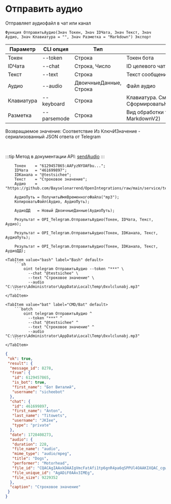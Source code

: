 ﻿---
sidebar_position: 4
---

# Отправить аудио
 Отправляет аудиофайл в чат или канал



`Функция ОтправитьАудио(Знач Токен, Знач IDЧата, Знач Текст, Знач Аудио, Знач Клавиатура = "", Знач Разметка = "Markdown") Экспорт`

  | Параметр | CLI опция | Тип | Назначение |
  |-|-|-|-|
  | Токен | --token | Строка | Токен бота |
  | IDЧата | --chat | Строка, Число | ID целевого чата или IDЧата*IDТемы |
  | Текст | --text | Строка | Текст сообщения |
  | Аудио | --audio | ДвоичныеДанные, Строка | Файл аудио |
  | Клавиатура | --keyboard | Строка | Клавиатура. См. СформироватьКлавиатуруПоМассивуКнопок |
  | Разметка | --parsemode | Строка | Вид обработки текста (HTML, Markdown, MarkdownV2) |

  
  Возвращаемое значение:   Соответствие Из КлючИЗначение - сериализованный JSON ответа от Telegram

<br/>

:::tip
Метод в документации API: [sendAudio](https://core.telegram.org/bots/api#sendaudio)
:::
<br/>


```bsl title="Пример кода"
    Токен    = "6129457865:AAFyzNYOAFbu...";
    IDЧата   = "461699897";
    IDКанала = "@testsichee";
    Текст    = "Строковое значение";
    Аудио    = "https://github.com/Bayselonarrend/OpenIntegrations/raw/main/service/test_data/song.mp3";

    АудиоПуть = ПолучитьИмяВременногоФайла("mp3");
    КопироватьФайл(Аудио, АудиоПуть);

    АудиоДД   = Новый ДвоичныеДанные(АудиоПуть);

    Результат = OPI_Telegram.ОтправитьАудио(Токен, IDЧата, Текст, Аудио);

    Результат = OPI_Telegram.ОтправитьАудио(Токен, IDКанала, Текст, АудиоПуть);

    Результат = OPI_Telegram.ОтправитьАудио(Токен, IDКанала, Текст, АудиоДД);
```
    

 <Tabs>
  
    <TabItem value="bash" label="Bash" default>
        ```sh
            oint telegram ОтправитьАудио --token "***" \
              --chat "@testsichee" \
              --text "Строковое значение" \
              --audio "C:\Users\Administrator\AppData\Local\Temp\0xvlclunabj.mp3"
        ```
    </TabItem>
  
    <TabItem value="bat" label="CMD/Bat" default>
        ```batch
            oint telegram ОтправитьАудио ^
              --token "***" ^
              --chat "@testsichee" ^
              --text "Строковое значение" ^
              --audio "C:\Users\Administrator\AppData\Local\Temp\0xvlclunabj.mp3"
        ```
    </TabItem>
</Tabs>


```json title="Результат"
{
 "ok": true,
 "result": {
  "message_id": 8278,
  "from": {
   "id": 6129457865,
   "is_bot": true,
   "first_name": "Бот Виталий",
   "username": "sicheebot"
  },
  "chat": {
   "id": 461699897,
   "first_name": "Anton",
   "last_name": "Titowets",
   "username": "JKIee",
   "type": "private"
  },
  "date": 1728408273,
  "audio": {
   "duration": 228,
   "file_name": "audio",
   "mime_type": "audio/mpeg",
   "title": "Dogs",
   "performer": "Motorhead",
   "file_id": "CQACAgIAAxkDAAIgVmcFatAfi1tp6gnR4pa6qSPPUl4OAAKIXQAC_cgwSE-J_MttICg0NgQ",
   "file_unique_id": "AgADiF0AAv3IMEg",
   "file_size": 9229352
  },
  "caption": "Строковое значение"
 }
}
```
